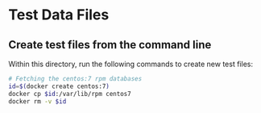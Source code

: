 # Test Data Files

## Create test files from the command line

Within this directory, run the following commands to create new test files:

```bash
# Fetching the centos:7 rpm databases
id=$(docker create centos:7)
docker cp $id:/var/lib/rpm centos7
docker rm -v $id
```
